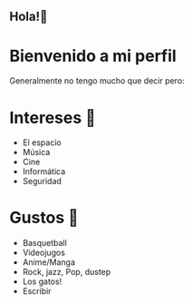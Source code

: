 ## Hola!👋
<h1>Bienvenido a mi perfil</h1>

Generalmente no tengo mucho que decir pero:

# Intereses 🔭
<ul>
  <li>El espacio</li>
  <li>Música</li>
  <li>Cine</li>
  <li>Informática</li>
  <li>Seguridad</li>
</ul>

# Gustos 🌱
<ul>
  <li>Basquetball</li>
  <li>Videojugos</li>
  <li>Anime/Manga</li>
  <li>Rock, jazz, Pop, dustep</li>
  <li>Los gatos!</li>
  <li>Escribir</li>
</ul>



<!--
**NM231585/NM231585** is a ✨ _special_ ✨ repository because its `README.md` (this file) appears on your GitHub profile.

Here are some ideas to get you started:

-  I’m currently working on ...
-  I’m currently learning ...
- 👯 I’m looking to collaborate on ...
- 🤔 I’m looking for help with ...
- 💬 Ask me about ...
- 📫 How to reach me: ...
- 😄 Pronouns: ...
- ⚡ Fun fact: ...
-->
